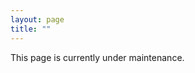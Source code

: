 ```yaml
---
layout: page
title: ""
---
```


<!--
# Team Leader

<img style="float: left;" src="/img/me.png" height="110" width="130"> **Gabriela V. Cohen Freue** (Assistant Professor in Statistics). Main supervisor of Statistics students in the team, and academic advisor of students from collaborations. My research team merges knowledge from mathematical statistics, genomics and medical sciences.

<br>

# Team Members

**Ezequiel Smucler** (Postdoctoral Fellow)

**David Kepplinger** (Ph.D. in Statistics, in progress)

**Derek Cho** (M.Sc. in Statistics, in progress)

**Joe Watson** (Ph.D. in Statistics, in progress, Research Assistant)

**Ash Anwar** (Ph.D., Research Assistant)

**Darlene LiYing** (M.Sc., Research Assistant)

**Elisa Warner** (Ph.D. in Bioinformatics, starting in September 2018)

**Kevin Multani** (Undergraduate student, USRA summer intership in 2017)

<br>


# Trainees from Collaborations

**Nathaniel Lim** (Ph.D. in GSAT, in progress)

-	Supervisor Prof. Pavlidis from CHiBi

<br>

# Alumni

**Yolanda Yang** (M.Sc. in Experimenal Medicine, 2017)

* Supervisor Prof. Tebbutt from iCAPTURE and PROOF Centre
* Supervisory Commitee Member

**Beryl Zhuang** (M.Sc. in Bioniformatics, 2016)

* Supervisor Prof. Pavlidis from CHiBi
* Supervisory Commitee Member

**Derek Chiu** (M.Sc. in Biostatistics, 2016)

 * Main supervisor
 * First position: research scientist at BC Cancer Research Centre, Vancouver, BC, Canada

**Hao Luo** (Ph.D. in Statistics, 2016)
*	Supervisor Prof Gustafson from Statistics
* Supervisory Commitee Member
*	First position: data analyst at Rubylife, Canada

**Nikolaus Fortelny** (Ph.D. in Biochemistry, 2016)

 * Supervisor: Profs. Pavlidis from CHiBi and Overall from Centre for Blood Research)
 * Supervisory Commitee Member
 * First position: research scientist at CeMM Research Institute, Austria

**Amrit Singh** (Ph.D. in Experimental Medicine, 2016)

  * Supervisor: Prof. Tebbutt from iCAPTURE and PROOF Centre
  * Supervisory Commitee Member
  * First position: postdoctoral Fellow at PROOF Centre of Excellence, Vancouver, BC, Canada

**Chiara DiGravio** (M.Sc. in Statistics, 2015)

 * Main supervisor
 * First position: research scientist in an interdisciplinary group at University of Southampton, UK

**Derek Cho** (Undergraduate USRA Summer Internship, 2014)
 * Supervisor
 * First position: M.Sc in Statistics, UBC (member of my research group)

**Daniel Liu** (Undergraduate USRA Summer Internship, 2013)
 * Supervisor
 * First position: M.Sc in Statistics program in Chicago, USA

**Darlene LiYing** (M.Sc. in Statistics, 2012)

 * Co-supervised with Prof. R. Ng from CS
 * First position: data analyst at GenomeDx Bioscience, Vancouver, BC, Canada

 -->

 This page is currently under maintenance.

